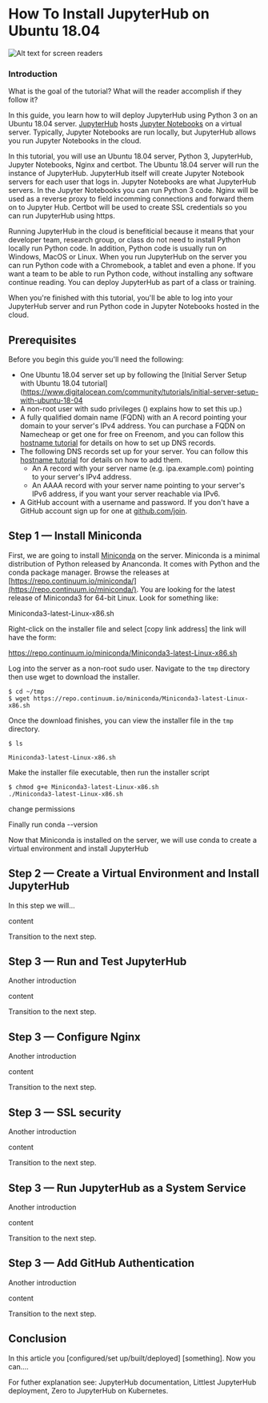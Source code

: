 <!--
Before submission,  create a new Droplet and test your article from start to finish on it exactly as written. 
Cut and paste commands from the article into your terminal exactly. 
If you find yourself executing a command that isn't in the article, 
incorporate it into the article to make sure the reader gets the exact same results. 
DO will test the article and send it back if DO runs into technical problems, which significantly slows down the publication process.
-->


# How To Install JupyterHub on Ubuntu 18.04

![Alt text for screen readers](https://imgur.com/HeHb8Jt.png)

### Introduction
<!-- 
Introductory paragraph about the topic that explains what this topic is about and why the reader should care; what problem does it solve?
-->

What is the goal of the tutorial? What will the reader accomplish if they follow it?

In this guide, you learn how to will deploy JupyterHub using Python 3 on an Ubuntu 18.04 server. [JupyterHub](https://jupyterhub.readthedocs.io/en/latest/) hosts [Jupyter Notebooks](https://jupyter-notebook.readthedocs.io/en/latest/) on a virtual server. Typically, Jupyter Notebooks are run locally, but JupyterHub allows you run Jupyter Notebooks in the cloud.

<!-- 
What software is involved, and what does each component do (briefly)?
-->

In this tutorial, you will use an Ubuntu 18.04 server, Python 3, JupyterHub, Jupyter Notebooks, Nginx and certbot. The Ubuntu 18.04 server will run the instance of JupyterHub. JupyterHub itself will create Jupyter Notebook servers for each user that logs in. Jupyter Notebooks are what JupyterHub servers. In the Jupyter Notebooks you can run Python 3 code. Nginx will be used as a reverse proxy to field incomming connections and forward them on to Jupyter Hub. Certbot will be used to create SSL credentials so you can run JupyterHub using https. 

Running JupyterHub in the cloud is benefiticial because it means that your developer team, research group, or class do not need to install Python locally run Python code. In addition, Python code is usually run on Windows, MacOS or Linux. When you run JupyterHub on the server you can run Python code with a Chromebook, a tablet and even a phone. If you want a team to be able to run Python code, without installing any software continue reading. You can deploy JupyterHub as part of a class or training.

When you're finished with this tutorial, you'll be able to log into your JupyterHub server and run Python code in Jupyter Notebooks hosted in the cloud.

## Prerequisites

<!-- Prerequisites are important. Learn more at https://do.co/style#prerequisites -->

Before you begin this guide you'll need the following:

- One Ubuntu 18.04 server set up by following the [Initial Server Setup with Ubuntu 18.04 tutorial](https://www.digitalocean.com/community/tutorials/initial-server-setup-with-ubuntu-18-04
- A non-root user with sudo privileges (<insert link to Initial Server Setup article for the OS used in this tutorial>) explains how to set this up.)
- A fully qualified domain name (FQDN) with an A record pointing your domain to your server's IPv4 address. You can purchase a FQDN on Namecheap or get one for free on Freenom, and you can follow this [hostname tutorial](#) for details on how to set up DNS records.
- The following DNS records set up for your server. You can follow this [hostname tutorial](#) for details on how to add them.
    - An A record with your server name (e.g. ipa.example.com) pointing to your server's IPv4 address.
    - An AAAA record with your server name pointing to your server's IPv6 address, if you want your server reachable via IPv6.
- A GitHub account with a username and password. If you don't have a GitHub account sign up for one at [github.com/join](https://github.com/join).

## Step 1 — Install Miniconda

First, we are going to install [Miniconda](#) on the server. Miniconda is a minimal distribution of Python released by Ananconda. It comes with Python and the conda package manager. Browse the releases at [https://repo.continuum.io/miniconda/](https://repo.continuum.io/miniconda/). You are looking for the latest release of Miniconda3 for 64-bit Linux. Look for something like:

Miniconda3-latest-Linux-x86.sh

Right-click on the installer file and select [copy link address] the link will have the form:

https://repo.continuum.io/miniconda/Miniconda3-latest-Linux-x86.sh

Log into the server as a non-root sudo user. Navigate to the ```tmp``` directory then use wget to download the installer.

```
$ cd ~/tmp
$ wget https://repo.continuum.io/miniconda/Miniconda3-latest-Linux-x86.sh
````

Once the download finishes, you can view the installer file in the ```tmp``` directory.

```
$ ls

Miniconda3-latest-Linux-x86.sh
```

Make the installer file executable, then run the installer script

```
$ chmod g+e Miniconda3-latest-Linux-x86.sh
./Miniconda3-latest-Linux-x86.sh
```


change permissions

Finally run conda --version

<!--
When showing a command, explain the command first by talking about what it does. Then show the command.

If showing a configuration file, try to show only the relevant parts and explain what needs to change.
-->

Now that Miniconda is installed on the server, we will use conda to create a virtual environment and install JupyterHub

## Step 2 — Create a Virtual Environment and Install JupyterHub

In this step we will...

content

Transition to the next step.

## Step 3 — Run and Test JupyterHub

Another introduction

content

Transition to the next step.

## Step 3 — Configure Nginx

Another introduction

content

Transition to the next step.

## Step 3 — SSL security

Another introduction

content

Transition to the next step.

## Step 3 — Run JupyterHub as a System Service

Another introduction

content

Transition to the next step.

## Step 3 — Add GitHub Authentication

Another introduction

content

Transition to the next step.

## Conclusion

In this article you [configured/set up/built/deployed] [something]. Now you can....

<!-- Speak  to reader benefits of this technique or procedure and optionally provide places for further exploration. -->

For futher explanation see: JupyterHub documentation, Littlest JupyterHub deployment, Zero to JupyterHub on Kubernetes.

<!-- Some examples of how to mark up various things

This is _italics_ and this is **bold**.

Only use italics and bold for specific things. Learn more at https://do.co/style#bold-and-italics

This is `inline code`. Use it for referencing package names and commands.

Here's a command someone types in the Terminal:

```command
sudo nano /etc/nginx/sites-available/default
```

Here's a configuration file. The label on the first line lets you clearly state the file that's being shown or modified:

```nginx
[label /etc/nginx/sites-available/default]
server {
    listen 80 default_server;
    listen [::]:80 default_server ipv6only=on;

    root <^>/usr/share/nginx/html<^>;
    index index.html index.htm;

    server_name localhost;

    location / {
        try_files $uri $uri/ =404;
    }
}
```

Here's output from a command:

```
[secondary_label Output]
Could not connect to Redis at 127.0.0.1:6379: Connection refused
```

Learn about formatting commands and terminal output at https://do.co/style#code

Key presses should be written in ALLCAPS with in-line code formatting: `ENTER`.

Use a plus symbol (+) if keys need to be pressed simultaneously: `CTRL+C`.

This is a <^>variable<^>.

This is an `<^>in-line code variable<^>`

Learn more about how to use variables to highlight important items at https://do.co/style#variables

Use `<^>your_server_ip<^>` when referencing the IP of the server.  Use `111.111.111.111` and `222.222.222.222` if you need other IP addresses in examples.

Learn more about host names and domains at https://do.co/style#users-hostnames-and-domains

<$>[note]
**Note:** This is a note.
<$>

<$>[warning]
**Warning:** This is a warning.
<$>

Learn more about notes at https://do.co/style#notes-and-warnings

Screenshots should be in PNG format and hosted on imgur. Embed them in the article using the following format:

![Alt text for screen readers](/path/to/img.png)

Learn more about images at https://do.co/style#images-and-other-assets
-->

